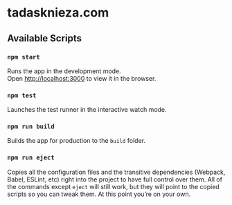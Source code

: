 # tadasknieza.com

## Available Scripts

### `npm start`

Runs the app in the development mode.<br>
Open [http://localhost:3000](http://localhost:3000) to view it in the browser.

### `npm test`

Launches the test runner in the interactive watch mode.<br>

### `npm run build`

Builds the app for production to the `build` folder.

### `npm run eject`

Copies all the configuration files and the transitive dependencies (Webpack, Babel, ESLint, etc) right into the project to have full control over them. All of the commands except `eject` will still work, but they will point to the copied scripts so you can tweak them. At this point you’re on your own.
